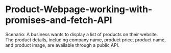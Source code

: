# Product-Webpage-working-with-promises-and-fetch-API
Scenario: A business wants to display a list of products on their website. The product details, including company name, product price, product name, and product image, are available through a public API.

